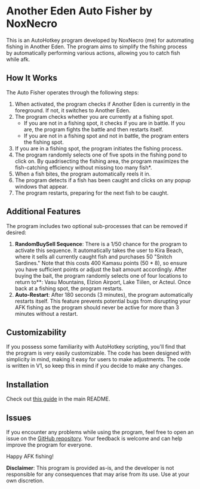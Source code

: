 # Another Eden Auto Fisher by NoxNecro

This is an AutoHotkey program developed by NoxNecro (me) for automating fishing in Another Eden. The program aims to simplify the fishing process by automatically performing various actions, allowing you to catch fish while afk.

## How It Works

The Auto Fisher operates through the following steps:

1. When activated, the program checks if Another Eden is currently in the foreground. If not, it switches to Another Eden.
2. The program checks whether you are currently at a fishing spot.
   - If you are not in a fishing spot, it checks if you are in battle. If you are, the program fights the battle and then restarts itself.
   - If you are not in a fishing spot and not in battle, the program enters the fishing spot.
3. If you are in a fishing spot, the program initiates the fishing process.
4. The program randomly selects one of five spots in the fishing pond to click on. By quadrisecting the fishing area, the program maximizes the fish-catching efficiency without missing too many fish*.
5. When a fish bites, the program automatically reels it in.
6. The program detects if a fish has been caught and clicks on any popup windows that appear.
7. The program restarts, preparing for the next fish to be caught.

## Additional Features

The program includes two optional sub-processes that can be removed if desired:

1. **RandomBuySell Sequence**: There is a 1/50 chance for the program to activate this sequence. It automatically takes the user to Kira Beach, where it sells all currently caught fish and purchases 50 "Snitch Sardines." Note that this costs 400 Kamasu points (50 * 8), so ensure you have sufficient points or adjust the bait amount accordingly. After buying the bait, the program randomly selects one of four locations to return to**: Vasu Mountains, Elzion Airport, Lake Tiilen, or Acteul. Once back at a fishing spot, the program restarts.
2. **Auto-Restart**: After 180 seconds (3 minutes), the program automatically restarts itself. This feature prevents potential bugs from disrupting your AFK fishing as the program should never be active for more than 3 minutes without a restart.

## Customizability

If you possess some familiarity with AutoHotkey scripting, you'll find that the program is very easily customizable. The code has been designed with simplicity in mind, making it easy for users to make adjustments. The code is written in V1, so keep this in mind if you decide to make any changes.

## Installation

Check out [this guide](https://github.com/NoxNecro/Another-Eden-AutoHotkey/blob/main/README.md#installation) in the main README.

## Issues

If you encounter any problems while using the program, feel free to open an issue on the [GitHub repository](https://github.com/NoxNecro/Another-Eden-AutoHotkey/issues). Your feedback is welcome and can help improve the program for everyone.

Happy AFK fishing!

**Disclaimer**: This program is provided as-is, and the developer is not responsible for any consequences that may arise from its use. Use at your own discretion.
